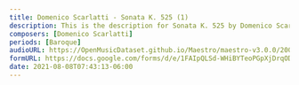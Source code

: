```yaml
---
title: Domenico Scarlatti - Sonata K. 525 (1)
description: This is the description for Sonata K. 525 by Domenico Scarlatti
composers: [Domenico Scarlatti]
periods: [Baroque]
audioURL: https://OpenMusicDataset.github.io/Maestro/maestro-v3.0.0/2008/MIDI-Unprocessed_09_R3_2008_01-07_ORIG_MID--AUDIO_09_R3_2008_wav--2.midi
formURL: https://docs.google.com/forms/d/e/1FAIpQLSd-WHiBYTeoPGpXjDrqOD7fJKzyGce19HuJ0tbwupgc1Zhj7g/viewform
date: 2021-08-08T07:43:13-06:00
---
```

